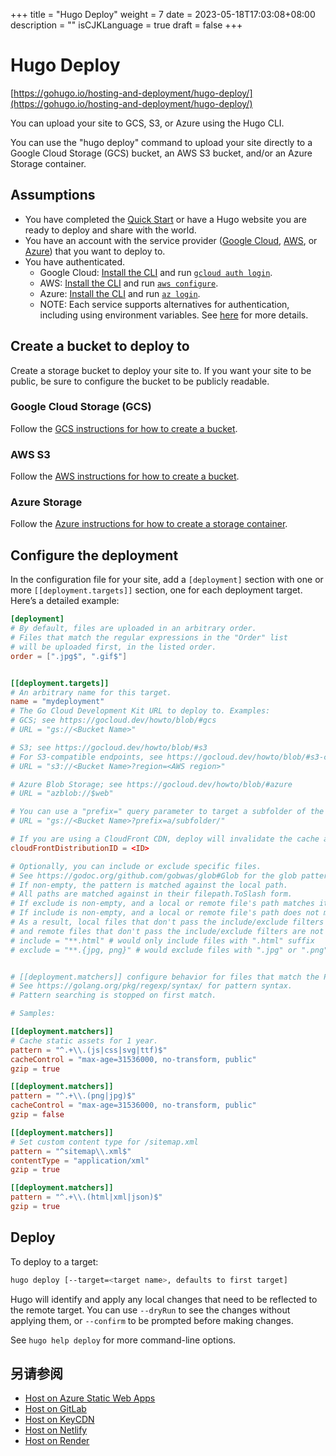 +++
title = "Hugo Deploy"
weight = 7
date = 2023-05-18T17:03:08+08:00
description = ""
isCJKLanguage = true
draft = false
+++

# Hugo Deploy

[https://gohugo.io/hosting-and-deployment/hugo-deploy/](https://gohugo.io/hosting-and-deployment/hugo-deploy/)

You can upload your site to GCS, S3, or Azure using the Hugo CLI.

You can use the "hugo deploy" command to upload your site directly to a Google Cloud Storage (GCS) bucket, an AWS S3 bucket, and/or an Azure Storage container.

## Assumptions 

- You have completed the [Quick Start](https://gohugo.io/getting-started/quick-start/) or have a Hugo website you are ready to deploy and share with the world.
- You have an account with the service provider ([Google Cloud](https://cloud.google.com/), [AWS](https://aws.amazon.com/), or [Azure](https://azure.microsoft.com/)) that you want to deploy to.
- You have authenticated.
  - Google Cloud: [Install the CLI](https://cloud.google.com/sdk) and run [`gcloud auth login`](https://cloud.google.com/sdk/gcloud/reference/auth/login).
  - AWS: [Install the CLI](https://docs.aws.amazon.com/cli/latest/userguide/cli-chap-install.html) and run [`aws configure`](https://docs.aws.amazon.com/cli/latest/userguide/cli-chap-configure.html).
  - Azure: [Install the CLI](https://docs.microsoft.com/en-us/cli/azure/install-azure-cli) and run [`az login`](https://docs.microsoft.com/en-us/cli/azure/authenticate-azure-cli).
  - NOTE: Each service supports alternatives for authentication, including using environment variables. See [here](https://gocloud.dev/howto/blob/#services) for more details.

## Create a bucket to deploy to 

Create a storage bucket to deploy your site to. If you want your site to be public, be sure to configure the bucket to be publicly readable.

### Google Cloud Storage (GCS) 

Follow the [GCS instructions for how to create a bucket](https://cloud.google.com/storage/docs/creating-buckets).

### AWS S3 

Follow the [AWS instructions for how to create a bucket](https://docs.aws.amazon.com/AmazonS3/latest/gsg/CreatingABucket.html).

### Azure Storage 

Follow the [Azure instructions for how to create a storage container](https://docs.microsoft.com/en-us/azure/storage/blobs/storage-quickstart-blobs-portal).

## Configure the deployment 

In the configuration file for your site, add a `[deployment]` section with one or more `[[deployment.targets]]` section, one for each deployment target. Here’s a detailed example:

```toml
[deployment]
# By default, files are uploaded in an arbitrary order.
# Files that match the regular expressions in the "Order" list
# will be uploaded first, in the listed order.
order = [".jpg$", ".gif$"]


[[deployment.targets]]
# An arbitrary name for this target.
name = "mydeployment"
# The Go Cloud Development Kit URL to deploy to. Examples:
# GCS; see https://gocloud.dev/howto/blob/#gcs
# URL = "gs://<Bucket Name>"

# S3; see https://gocloud.dev/howto/blob/#s3
# For S3-compatible endpoints, see https://gocloud.dev/howto/blob/#s3-compatible
# URL = "s3://<Bucket Name>?region=<AWS region>"

# Azure Blob Storage; see https://gocloud.dev/howto/blob/#azure
# URL = "azblob://$web"

# You can use a "prefix=" query parameter to target a subfolder of the bucket:
# URL = "gs://<Bucket Name>?prefix=a/subfolder/"

# If you are using a CloudFront CDN, deploy will invalidate the cache as needed.
cloudFrontDistributionID = <ID>

# Optionally, you can include or exclude specific files.
# See https://godoc.org/github.com/gobwas/glob#Glob for the glob pattern syntax.
# If non-empty, the pattern is matched against the local path.
# All paths are matched against in their filepath.ToSlash form.
# If exclude is non-empty, and a local or remote file's path matches it, that file is not synced.
# If include is non-empty, and a local or remote file's path does not match it, that file is not synced.
# As a result, local files that don't pass the include/exclude filters are not uploaded to remote,
# and remote files that don't pass the include/exclude filters are not deleted.
# include = "**.html" # would only include files with ".html" suffix
# exclude = "**.{jpg, png}" # would exclude files with ".jpg" or ".png" suffix


# [[deployment.matchers]] configure behavior for files that match the Pattern.
# See https://golang.org/pkg/regexp/syntax/ for pattern syntax.
# Pattern searching is stopped on first match.

# Samples:

[[deployment.matchers]]
# Cache static assets for 1 year.
pattern = "^.+\\.(js|css|svg|ttf)$"
cacheControl = "max-age=31536000, no-transform, public"
gzip = true

[[deployment.matchers]]
pattern = "^.+\\.(png|jpg)$"
cacheControl = "max-age=31536000, no-transform, public"
gzip = false

[[deployment.matchers]]
# Set custom content type for /sitemap.xml
pattern = "^sitemap\\.xml$"
contentType = "application/xml"
gzip = true

[[deployment.matchers]]
pattern = "^.+\\.(html|xml|json)$"
gzip = true
```

## Deploy 

To deploy to a target:

```bash
hugo deploy [--target=<target name>, defaults to first target]
```

Hugo will identify and apply any local changes that need to be reflected to the remote target. You can use `--dryRun` to see the changes without applying them, or `--confirm` to be prompted before making changes.

See `hugo help deploy` for more command-line options.

## 另请参阅

- [Host on Azure Static Web Apps](https://gohugo.io/hosting-and-deployment/hosting-on-azure/)
- [Host on GitLab](https://gohugo.io/hosting-and-deployment/hosting-on-gitlab/)
- [Host on KeyCDN](https://gohugo.io/hosting-and-deployment/hosting-on-keycdn/)
- [Host on Netlify](https://gohugo.io/hosting-and-deployment/hosting-on-netlify/)
- [Host on Render](https://gohugo.io/hosting-and-deployment/hosting-on-render/)
